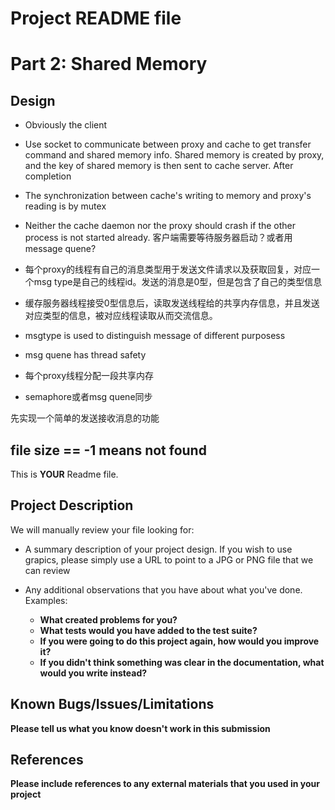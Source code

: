 # Project README file

# Part 2: Shared Memory
## Design
+ Obviously the client 
+ Use socket to communicate between proxy and cache to get transfer command and shared memory info. Shared memory is created by proxy, and the key of shared memory is then sent to cache server. After completion 
+ The synchronization between cache's writing to memory and proxy's reading is by mutex
+ Neither the cache daemon nor the proxy should crash if the other process is not started already. 客户端需要等待服务器启动？或者用message quene?

+ 每个proxy的线程有自己的消息类型用于发送文件请求以及获取回复，对应一个msg type是自己的线程id。发送的消息是0型，但是包含了自己的类型信息
+ 缓存服务器线程接受0型信息后，读取发送线程给的共享内存信息，并且发送对应类型的信息，被对应线程读取从而交流信息。

+ msgtype is used to distinguish message of different purposess
+ msg quene has thread safety

+ 每个proxy线程分配一段共享内存
+ semaphore或者msg quene同步 

先实现一个简单的发送接收消息的功能


file size == -1 means not found
---

This is **YOUR** Readme file.

## Project Description
We will manually review your file looking for:

- A summary description of your project design.  If you wish to use grapics, please simply use a URL to point to a JPG or PNG file that we can review

- Any additional observations that you have about what you've done. Examples:
	- __What created problems for you?__
	- __What tests would you have added to the test suite?__
	- __If you were going to do this project again, how would you improve it?__
	- __If you didn't think something was clear in the documentation, what would you write instead?__

## Known Bugs/Issues/Limitations

__Please tell us what you know doesn't work in this submission__

## References

__Please include references to any external materials that you used in your project__

